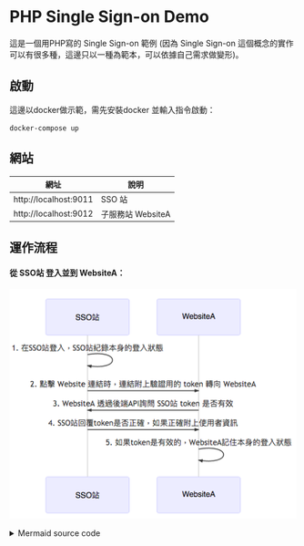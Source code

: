 # PHP Single Sign-on Demo

這是一個用PHP寫的 Single Sign-on 範例 (因為 Single Sign-on 這個概念的實作可以有很多種，這邊只以一種為範本，可以依據自己需求做變形)。

## 啟動

這邊以docker做示範，需先安裝docker 並輸入指令啟動：

```
docker-compose up
```

## 網站

| 網址 | 說明 |
| --- | --- |
| http://localhost:9011 | SSO 站 |
| http://localhost:9012 | 子服務站 WebsiteA |

## 運作流程

#### 從 SSO站 登入並到 WebsiteA：

![](./README_attachments/login-sequenceDiagram-1.png)

<details>
  <summary>Mermaid source code</summary>

  ```
  sequenceDiagram
    participant SSO站
    participant WebsiteA
    SSO站->>SSO站: 1. 在SSO站登入，SSO站紀錄本身的登入狀態
    SSO站->>WebsiteA: 2. 點擊 Website 連結時，連結附上驗證用的 token 轉向 WebsiteA
    WebsiteA->>SSO站: 3. WebsiteA 透過後端API詢問 SSO站 token 是否有效
    SSO站->>WebsiteA: 4. SSO站回覆token是否正確，如果正確附上使用者資訊
    WebsiteA->>WebsiteA: 5. 如果token是有效的，WebsiteA記住本身的登入狀態 
  ```
</details>
